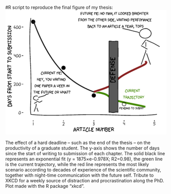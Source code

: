 #R script to reproduce the final figure of my thesis:
![Figure](https://github.com/rocher-ros/phd_trajectory/blob/master/writing_productivity.png)

The effect of a hard deadline – such as the end of the thesis – on the productivity of a graduate student. The y-axis shows the number of days since the start of writing to submission of each chapter. The solid black line represents an exponential fit (y = 1875×e-0.978X; R2=0.98), the green line is the current trajectory, while the red line represents the most likely scenario according to decades of experience of the scientific community, together with night-time communication with the future self.
Tribute to XKCD for a weekly source of distraction and procrastination along the PhD. Plot made with the R package “xkcd”. 
